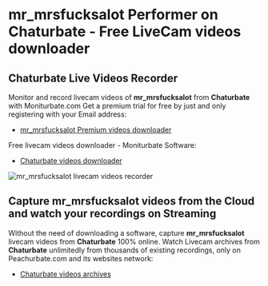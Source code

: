 # mr_mrsfucksalot Performer on Chaturbate - Free LiveCam videos downloader

## Chaturbate Live Videos Recorder

Monitor and record livecam videos of **mr_mrsfucksalot** from **Chaturbate** with Moniturbate.com
Get a premium trial for free by just and only registering with your Email address:
* [mr_mrsfucksalot Premium videos downloader](https://moniturbate.com/request-demo-licence-key.html)

Free livecam videos downloader - Moniturbate Software:
* [Chaturbate videos downloader](https://moniturbate.com/moniturbate-download-software.html)

![mr_mrsfucksalot livecam videos recorder](https://peachurnet.com/templates/moniturbate-software.png)


## Capture mr_mrsfucksalot videos from the Cloud and watch your recordings on Streaming

Without the need of downloading a software, capture **mr_mrsfucksalot** livecam videos from **Chaturbate** 100% online.
Watch Livecam archives from **Chaturbate** unlimitedly from thousands of existing recordings, only on Peachurbate.com and its websites network:
* [Chaturbate videos archives](https://peachurnet.com/)